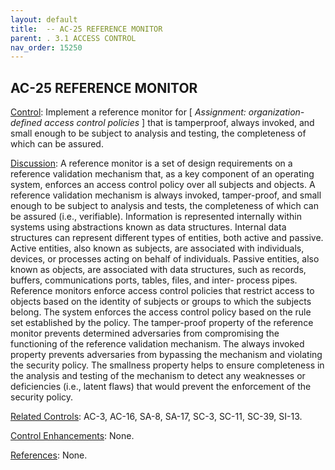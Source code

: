 ```yaml
---
layout: default
title:  -- AC-25 REFERENCE MONITOR 
parent: . 3.1 ACCESS CONTROL 
nav_order: 15250
---
```


## AC-25 REFERENCE MONITOR

<ins>Control</ins>: Implement a reference monitor for [ _Assignment: organization-defined access control policies_ ] that is tamperproof, always invoked, and small enough to be subject to analysis and testing, the completeness of which can be assured.

<ins>Discussion</ins>: A reference monitor is a set of design requirements on a reference validation mechanism that, as a key component of an operating system, enforces an access control policy over all subjects and objects. A reference validation mechanism is always invoked, tamper-proof, and small enough to be subject to analysis and tests, the completeness of which can be assured (i.e., verifiable). Information is represented internally within systems using abstractions known as data structures. Internal data structures can represent different types of entities, both active and passive. Active entities, also known as subjects, are associated with individuals, devices, or processes acting on behalf of individuals. Passive entities, also known as objects, are associated with data structures, such as records, buffers, communications ports, tables, files, and inter- process pipes. Reference monitors enforce access control policies that restrict access to objects based on the identity of subjects or groups to which the subjects belong. The system enforces the access control policy based on the rule set established by the policy. The tamper-proof property of the reference monitor prevents determined adversaries from compromising the functioning of the reference validation mechanism. The always invoked property prevents adversaries from bypassing the mechanism and violating the security policy. The smallness property helps to ensure completeness in the analysis and testing of the mechanism to detect any weaknesses or deficiencies (i.e., latent flaws) that would prevent the enforcement of the security policy.

<ins>Related Controls</ins>: AC-3, AC-16, SA-8, SA-17, SC-3, SC-11, SC-39, SI-13.

<ins>Control Enhancements</ins>: None.

<ins>References</ins>: None.

